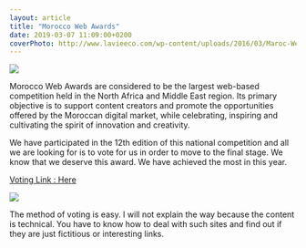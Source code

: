 ```yaml
---
layout: article
title: "Morocco Web Awards"
date: 2019-03-07 11:09:00+0200
coverPhoto: http://www.lavieeco.com/wp-content/uploads/2016/03/Maroc-Web-Awards.jpg
---
```


![](http://www.lavieeco.com/wp-content/uploads/2016/03/Maroc-Web-Awards.jpg)

Morocco Web Awards are considered to be the largest web-based competition held in the North Africa and Middle East region. Its primary objective is to support content creators and promote the opportunities offered by the Moroccan digital market, while celebrating, inspiring and cultivating the spirit of innovation and creativity.

We have participated in the 12th edition of this national competition and all we are looking for is to vote for us in order to move to the final stage. We know that we deserve this award. We have achieved the most in this year.

[Voting Link : Here](https://vote.marocwebawards.com/tech/development-of-computer-vision-498)

![](https://scontent-cdt1-1.xx.fbcdn.net/v/t1.0-9/53352599_112266823263077_3879415530641162240_o.jpg?_nc_cat=101&_nc_ht=scontent-cdt1-1.xx&oh=30e0b119068fe1a1ea5697860443d03a&oe=5D16A40E)

The method of voting is easy. I will not explain the way because the content is technical. You have to know how to deal with such sites and find out if they are just fictitious or interesting links. 